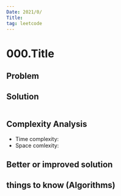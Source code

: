 ```yaml
---
Date: 2021/0/
Title: 
tag: leetcode
---
```

# 000.Title

## Problem

## Solution
```cpp
```
## Complexity Analysis
- Time complexity:
- Space comlexity:
## Better or improved solution

## things to know (Algorithms)